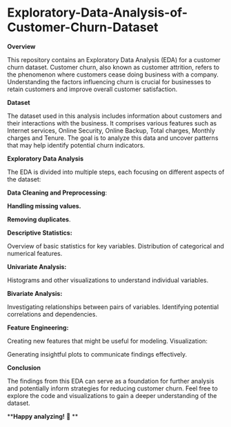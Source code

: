 # Exploratory-Data-Analysis-of-Customer-Churn-Dataset

**Overview**

This repository contains an Exploratory Data Analysis (EDA) for a customer churn dataset. Customer churn, also known as customer attrition, refers to the phenomenon where customers cease doing business with a company. Understanding the factors influencing churn is crucial for businesses to retain customers and improve overall customer satisfaction.

**Dataset**

The dataset used in this analysis includes information about customers and their interactions with the business. It comprises various features such as Internet services, Online Security, Online Backup, Total charges, Monthly charges and Tenure. The goal is to analyze this data and uncover patterns that may help identify potential churn indicators.    


**Exploratory Data Analysis**

The EDA is divided into multiple steps, each focusing on different aspects of the dataset:

**Data Cleaning and Preprocessing**:

**Handling missing values.**

**Removing duplicates**.

**Descriptive Statistics:**

Overview of basic statistics for key variables.
Distribution of categorical and numerical features.

**Univariate Analysis:**

Histograms and other visualizations to understand individual variables.

**Bivariate Analysis:**

Investigating relationships between pairs of variables.
Identifying potential correlations and dependencies.

**Feature Engineering:**

Creating new features that might be useful for modeling.
Visualization:

Generating insightful plots to communicate findings effectively.

**Conclusion**

The findings from this EDA can serve as a foundation for further analysis and potentially inform strategies for reducing customer churn. Feel free to explore the code and visualizations to gain a deeper understanding of the dataset.

****Happy analyzing!** 🚀
**





